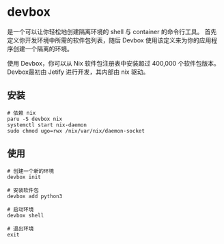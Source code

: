 # devbox

是一个可以让你轻松地创建隔离环境的 shell 与 container 的命令行工具。
首先定义你开发环境中所需的软件包列表，随后 Devbox 使用该定义来为你的应用程序创建一个隔离的环境。

使用 Devbox，你可以从 Nix 软件包注册表中安装超过 400,000 个软件包版本。
Devbox最初由 Jetify 进行开发，其内部由 nix 驱动。

## 安装
```shell
# 依赖 nix
paru -S devbox nix
systemctl start nix-daemon
sudo chmod ugo=rwx /nix/var/nix/daemon-socket
```

## 使用
```shell
# 创建一个新的环境
devbox init

# 安装软件包
devbox add python3

# 启动环境
devbox shell

# 退出环境
exit

```
